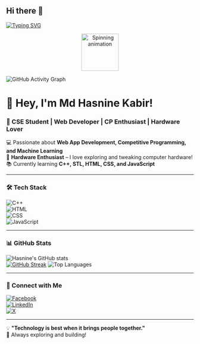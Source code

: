 ## Hi there 👋

[![Typing SVG](https://readme-typing-svg.herokuapp.com?font=Fira+Code&weight=500&size=22&pause=1000&color=00F700&width=435&lines=Hi!+I'm+Md+Hasnine+Kabir;Competitive+Programmer+%7C+Web+Dev;Hardware+Enthusiast+%7C+CS+Student;Gamer)](https://git.io/typing-svg)

<!-- Spinning animation using an external image URL -->

<div align="center">
  <img src="https://upload.wikimedia.org/wikipedia/commons/0/01/Loading_icon.gif" alt="Spinning animation" width="100" height="100"/>
</div>

![GitHub Activity Graph](https://github-readme-activity-graph.vercel.app/graph?username=hasnine-kabir&theme=react-dark)


# 👋 Hey, I'm Md Hasnine Kabir!  
### 🚀 CSE Student | Web Developer | CP Enthusiast | Hardware Lover  

💻 Passionate about **Web App Development, Competitive Programming, and Machine Learning**  
🔧 **Hardware Enthusiast** – I love exploring and tweaking computer hardware!  
📚 Currently learning **C++, STL, HTML, CSS, and JavaScript**  

---

### 🛠 Tech Stack  
![C++](https://img.shields.io/badge/C++-00599C?style=for-the-badge&logo=c%2B%2B&logoColor=white)  
![HTML](https://img.shields.io/badge/HTML5-E34F26?style=for-the-badge&logo=html5&logoColor=white)  
![CSS](https://img.shields.io/badge/CSS3-1572B6?style=for-the-badge&logo=css3&logoColor=white)  
![JavaScript](https://img.shields.io/badge/JavaScript-F7DF1E?style=for-the-badge&logo=javascript&logoColor=black)  

---

### 📊 GitHub Stats  
![Hasnine's GitHub stats](https://github-readme-stats.vercel.app/api?username=hasnine-kabir&show_icons=true&theme=dark)  
[![GitHub Streak](https://streak-stats.demolab.com/?user=hasnine-kabir)](https://git.io/streak-stats)
![Top Languages](https://github-readme-stats.vercel.app/api/top-langs/?username=hasnine-kabir&layout=compact&theme=dark)  

---

### 📌 Connect with Me  
[![Facebook](https://img.shields.io/badge/Facebook-%231877F2.svg?style=for-the-badge&logo=Facebook&logoColor=white)](https://www.facebook.com/profile.php?id=100025037919922)  
[![LinkedIn](https://img.shields.io/badge/LinkedIn-%230A66C2.svg?style=for-the-badge&logo=linkedin&logoColor=white)](https://www.linkedin.com/in/mohammad-hasnine-kabir-b0017b2b5/)  
[![X](https://img.shields.io/badge/Twitter-%231DA1F2.svg?style=for-the-badge&logo=Twitter&logoColor=white)](https://x.com/howitzer7373)  

---

💡 **"Technology is best when it brings people together."**  
🚀 Always exploring and building!  

